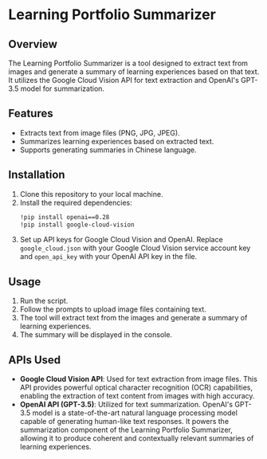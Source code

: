 # Learning Portfolio Summarizer

## Overview
The Learning Portfolio Summarizer is a tool designed to extract text from images and generate a summary of learning experiences based on that text. It utilizes the Google Cloud Vision API for text extraction and OpenAI's GPT-3.5 model for summarization.

## Features
- Extracts text from image files (PNG, JPG, JPEG).
- Summarizes learning experiences based on extracted text.
- Supports generating summaries in Chinese language.

## Installation
1. Clone this repository to your local machine.
2. Install the required dependencies:
    ```bash
    !pip install openai==0.28
    !pip install google-cloud-vision
    ```
3. Set up API keys for Google Cloud Vision and OpenAI. Replace `google_cloud.json` with your Google Cloud Vision service account key and `open_api_key` with your OpenAI API key in the file.

## Usage
1. Run the script.
2. Follow the prompts to upload image files containing text.
3. The tool will extract text from the images and generate a summary of learning experiences.
4. The summary will be displayed in the console.

## APIs Used
- **Google Cloud Vision API**: Used for text extraction from image files. This API provides powerful optical character recognition (OCR) capabilities, enabling the extraction of text content from images with high accuracy.
- **OpenAI API (GPT-3.5)**: Utilized for text summarization. OpenAI's GPT-3.5 model is a state-of-the-art natural language processing model capable of generating human-like text responses. It powers the summarization component of the Learning Portfolio Summarizer, allowing it to produce coherent and contextually relevant summaries of learning experiences.
